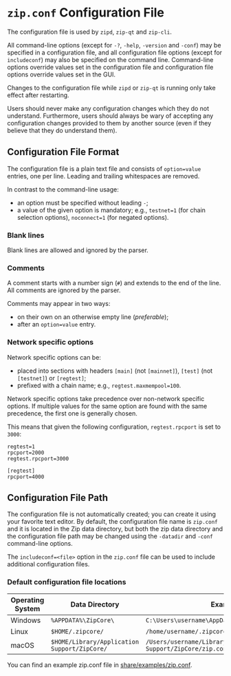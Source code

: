 # `zip.conf` Configuration File

The configuration file is used by `zipd`, `zip-qt` and `zip-cli`.

All command-line options (except for `-?`, `-help`, `-version` and `-conf`) may be specified in a configuration file, and all configuration file options (except for `includeconf`) may also be specified on the command line. Command-line options override values set in the configuration file and configuration file options override values set in the GUI.

Changes to the configuration file while `zipd` or `zip-qt` is running only take effect after restarting.

Users should never make any configuration changes which they do not understand. Furthermore, users should always be wary of accepting any configuration changes provided to them by another source (even if they believe that they do understand them).

## Configuration File Format

The configuration file is a plain text file and consists of `option=value` entries, one per line. Leading and trailing whitespaces are removed.

In contrast to the command-line usage:
- an option must be specified without leading `-`;
- a value of the given option is mandatory; e.g., `testnet=1` (for chain selection options), `noconnect=1` (for negated options).

### Blank lines

Blank lines are allowed and ignored by the parser.

### Comments

A comment starts with a number sign (`#`) and extends to the end of the line. All comments are ignored by the parser.

Comments may appear in two ways:
- on their own on an otherwise empty line (_preferable_);
- after an `option=value` entry.

### Network specific options

Network specific options can be:
- placed into sections with headers `[main]` (not `[mainnet]`), `[test]` (not `[testnet]`) or `[regtest]`;
- prefixed with a chain name; e.g., `regtest.maxmempool=100`.

Network specific options take precedence over non-network specific options.
If multiple values for the same option are found with the same precedence, the
first one is generally chosen.

This means that given the following configuration, `regtest.rpcport` is set to `3000`:

```
regtest=1
rpcport=2000
regtest.rpcport=3000

[regtest]
rpcport=4000
```

## Configuration File Path

The configuration file is not automatically created; you can create it using your favorite text editor. By default, the configuration file name is `zip.conf` and it is located in the Zip data directory, but both the zip data directory and the configuration file path may be changed using the `-datadir` and `-conf` command-line options.

The `includeconf=<file>` option in the `zip.conf` file can be used to include additional configuration files.

### Default configuration file locations

Operating System | Data Directory | Example Path
-- | -- | --
Windows | `%APPDATA%\ZipCore\` | `C:\Users\username\AppData\Roaming\ZipCore\zip.conf`
Linux | `$HOME/.zipcore/` | `/home/username/.zipcore/zip.conf`
macOS | `$HOME/Library/Application Support/ZipCore/` | `/Users/username/Library/Application Support/ZipCore/zip.conf`

You can find an example zip.conf file in [share/examples/zip.conf](../share/examples/zip.conf).
